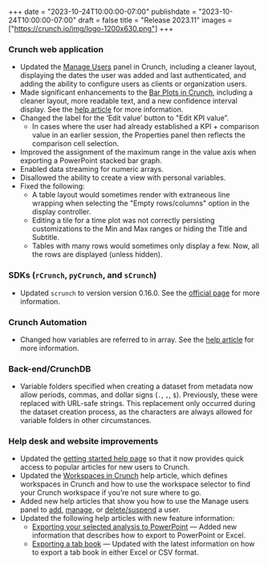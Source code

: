 +++
date = "2023-10-24T10:00:00-07:00"
publishdate = "2023-10-24T10:00:00-07:00"
draft = false
title = "Release 2023.11"
images = ["https://crunch.io/img/logo-1200x630.png"]
+++

### Crunch web application

- Updated the [Manage Users](https://help.crunch.io/hc/en-us/articles/20214383713165-Managing-a-user-in-the-Manage-users-panel) panel in Crunch, including a cleaner layout, displaying the dates the user was added and last authenticated, and adding the ability to configure users as clients or organization users.
- Made significant enhancements to the [Bar Plots in Crunch](https://crunch.io/dev/features/new-bar-plots/), including a cleaner layout, more readable text, and a new confidence interval display. See the [help article](https://help.crunch.io/hc/en-us/articles/20500101668365-Confidence-intervals-on-graphs) for more information.
- Changed the label for the ‘Edit value’ button to "Edit KPI value”.
    - In cases where the user had already established a KPI + comparison value in an earlier session, the Properties panel then reflects the comparison cell selection.
- Improved the assignment of the maximum range in the value axis when exporting a PowerPoint stacked bar graph.
- Enabled data streaming for numeric arrays.
- Disallowed the ability to create a view with personal variables.
- Fixed the following:
    - A table layout would sometimes render with extraneous line wrapping when selecting the "Empty rows/columns" option in the display controller.
    - Editing a tile for a time plot was not correctly persisting customizations to the Min and Max ranges or hiding the Title and Subtitle.
    - Tables with many rows would sometimes only display a few. Now, all the rows are displayed (unless hidden).

### SDKs (`rCrunch`, `pyCrunch`, and `sCrunch`)

- Updated `scrunch` to version version 0.16.0. See the [official page](https://pypi.org/project/scrunch/) for more information.

### Crunch Automation

- Changed how variables are referred to in array. See the [help article](https://help.crunch.io/hc/en-us/articles/360041769292#toc4) for more information.

### Back-end/CrunchDB

- Variable folders specified when creating a dataset from metadata now allow periods, commas, and dollar signs (`.`, `,`, `$`).  Previously, these were replaced with URL-safe strings.  This replacement only occurred during the dataset creation process, as the characters are always allowed for variable folders in other circumstances.

### Help desk and website improvements

- Updated the [getting started help page](https://help.crunch.io/hc/en-us/articles/360056505351-Finding-your-starting-point) so that it now provides quick access to popular articles for new users to Crunch.
- Updated the [Workspaces in Crunch](https://help.crunch.io/hc/en-us/articles/15190286100877-Workspaces-in-Crunch) help article, which defines workspaces in Crunch and how to use the workspace selector to find your Crunch workspace if you’re not sure where to go.
- Added new help articles that show you how to use the Manage users panel to [add](https://help.crunch.io/hc/en-us/articles/20213533659405-Adding-a-user-in-the-Manage-users-panel), [manage](https://help.crunch.io/hc/en-us/articles/20213533659405-Adding-a-user-in-the-Manage-users-panel), or [delete/suspend](https://help.crunch.io/hc/en-us/articles/9400918056333--Deleting-or-suspending-a-user-in-the-Manage-users-panel) a user.
- Updated the following help articles with new feature information:
    - [Exporting your selected analysis to PowerPoint](https://help.crunch.io/hc/en-us/articles/10238199927565-Exporting-your-selected-analysis-to-PowerPoint) — Added new information that describes how to export to PowerPoint or Excel.
    - [Exporting a tab book](https://help.crunch.io/hc/en-us/articles/360040498732-Exporting-a-tab-book-to-Excel) — Updated with the latest information on how to export a tab book in either Excel or CSV format.
